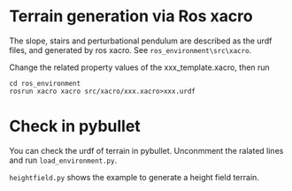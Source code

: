 # Terrain generation via Ros xacro
The slope, stairs and perturbational pendulum are described as the urdf files, and generated by ros xacro. See ```ros_environment\src\xacro```. 

Change the related property values of the xxx_template.xacro, then run 
```
cd ros_environment
rosrun xacro xacro src/xacro/xxx.xacro>xxx.urdf
```

# Check in pybullet

You can check the urdf of terrain in pybullet. Unconmment the ralated lines and run ```load_environment.py```. 


```heightfield.py``` shows the example to generate a height field terrain.

